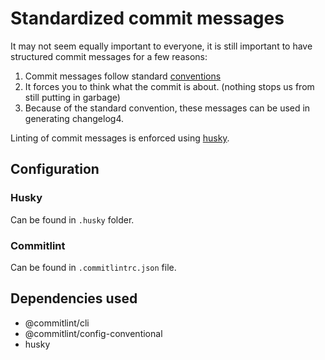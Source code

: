 # Standardized commit messages

It may not seem equally important to everyone, it is still important to have structured commit messages for a few reasons:

1. Commit messages follow standard [conventions](https://www.conventionalcommits.org/en/v1.0.0/)
2. It forces you to think what the commit is about. (nothing stops us from still putting in garbage)
3. Because of the standard convention, these messages can be used in generating changelog4. 

Linting of commit messages is enforced using [husky](https://typicode.github.io/husky/).

## Configuration

### Husky

Can be found in `.husky` folder.

### Commitlint

Can be found in `.commitlintrc.json` file.

## Dependencies used

- @commitlint/cli
- @commitlint/config-conventional
- husky

